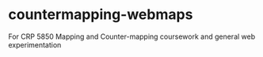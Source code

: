 # countermapping-webmaps
For CRP 5850 Mapping and Counter-mapping coursework and general web experimentation
